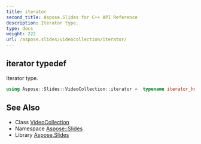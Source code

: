 ```yaml
---
title: iterator
second_title: Aspose.Slides for C++ API Reference
description: Iterator type.
type: docs
weight: 222
url: /aspose.slides/videocollection/iterator/
---
```

## iterator typedef


Iterator type.

```cpp
using Aspose::Slides::VideoCollection::iterator =  typename iterator_holder_type::iterator
```

## See Also

* Class [VideoCollection](../)
* Namespace [Aspose::Slides](../../)
* Library [Aspose.Slides](../../../)